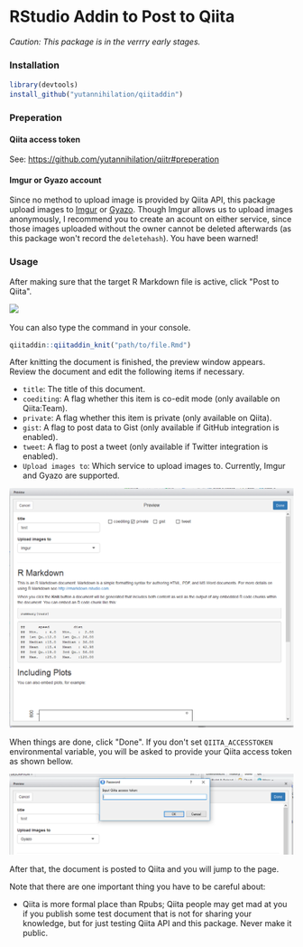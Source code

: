 RStudio Addin to Post to Qiita
==============================

*Caution: This package is in the verrry early stages.*

### Installation

```r
library(devtools)
install_github("yutannihilation/qiitaddin")
```

### Preperation

#### Qiita access token

See: https://github.com/yutannihilation/qiitr#preperation

#### Imgur or Gyazo account

Since no method to upload image is provided by Qiita API, this package upload images to [Imgur](https://imgur.com/) or [Gyazo](https://gyazo.com/). Though Imgur allows us to upload images anonymously, I recommend you to create an acount on either service, since those images uploaded without the owner cannot be deleted afterwards (as this package won't record the `deletehash`). 
You have been warned!

### Usage

After making sure that the target R Markdown file is active, click "Post to Qiita".

![](usage1.png)

You can also type the command in your console.

```r
qiitaddin::qiitaddin_knit("path/to/file.Rmd")
```

After knitting the document is finished, the preview window appears. Review the document and edit the following items if necessary.

* `title`: The title of this document.
* `coediting`: A flag whether this item is co-edit mode (only available on Qiita:Team).
* `private`: A flag whether this item is private (only available on Qiita).
* `gist`: A flag to post data to Gist (only available if GitHub integration is enabled).
* `tweet`: A flag to post a tweet (only available if Twitter integration is enabled).
* `Upload images to`: Which service to upload images to. Currently, Imgur and Gyazo are supported.

![](usage2.png)


When things are done, click "Done". If you don't set `QIITA_ACCESSTOKEN` environmental variable, you will be asked to provide your Qiita access token as shown bellow.

![](usage3.png)

After that, the document is posted to Qiita and you will jump to the page.

Note that there are one important thing you have to be careful about:

* Qiita is more formal place than Rpubs; Qiita people may get mad at you if you publish some test document that is not for sharing your knowledge, but for just testing Qiita API and this package. Never make it public.
